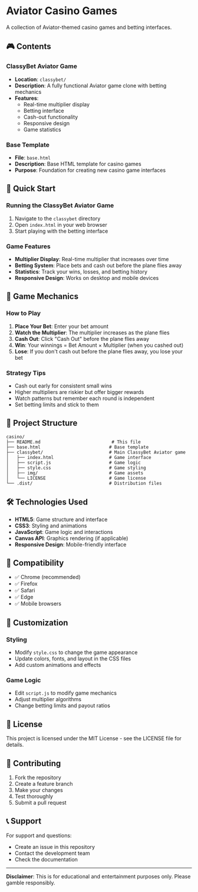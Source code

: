 # Aviator Casino Games

A collection of Aviator-themed casino games and betting interfaces.

## 🎮 Contents

### ClassyBet Aviator Game
- **Location**: `classybet/`
- **Description**: A fully functional Aviator game clone with betting mechanics
- **Features**:
  - Real-time multiplier display
  - Betting interface
  - Cash-out functionality
  - Responsive design
  - Game statistics

### Base Template
- **File**: `base.html`
- **Description**: Base HTML template for casino games
- **Purpose**: Foundation for creating new casino game interfaces

## 🚀 Quick Start

### Running the ClassyBet Aviator Game
1. Navigate to the `classybet` directory
2. Open `index.html` in your web browser
3. Start playing with the betting interface

### Game Features
- **Multiplier Display**: Real-time multiplier that increases over time
- **Betting System**: Place bets and cash out before the plane flies away
- **Statistics**: Track your wins, losses, and betting history
- **Responsive Design**: Works on desktop and mobile devices

## 🎯 Game Mechanics

### How to Play
1. **Place Your Bet**: Enter your bet amount
2. **Watch the Multiplier**: The multiplier increases as the plane flies
3. **Cash Out**: Click "Cash Out" before the plane flies away
4. **Win**: Your winnings = Bet Amount × Multiplier (when you cashed out)
5. **Lose**: If you don't cash out before the plane flies away, you lose your bet

### Strategy Tips
- Cash out early for consistent small wins
- Higher multipliers are riskier but offer bigger rewards
- Watch patterns but remember each round is independent
- Set betting limits and stick to them

## 📁 Project Structure

```
casino/
├── README.md                           # This file
├── base.html                          # Base template
├── classybet/                         # Main ClassyBet Aviator game
│   ├── index.html                     # Game interface
│   ├── script.js                      # Game logic
│   ├── style.css                      # Game styling
│   ├── img/                           # Game assets
│   └── LICENSE                        # Game license
└── .dist/                             # Distribution files
```

## 🛠 Technologies Used

- **HTML5**: Game structure and interface
- **CSS3**: Styling and animations
- **JavaScript**: Game logic and interactions
- **Canvas API**: Graphics rendering (if applicable)
- **Responsive Design**: Mobile-friendly interface

## 📱 Compatibility

- ✅ Chrome (recommended)
- ✅ Firefox
- ✅ Safari
- ✅ Edge
- ✅ Mobile browsers

## 🎨 Customization

### Styling
- Modify `style.css` to change the game appearance
- Update colors, fonts, and layout in the CSS files
- Add custom animations and effects

### Game Logic
- Edit `script.js` to modify game mechanics
- Adjust multiplier algorithms
- Change betting limits and payout ratios

## 📜 License

This project is licensed under the MIT License - see the LICENSE file for details.

## 🤝 Contributing

1. Fork the repository
2. Create a feature branch
3. Make your changes
4. Test thoroughly
5. Submit a pull request

## 📞 Support

For support and questions:
- Create an issue in this repository
- Contact the development team
- Check the documentation

---

**Disclaimer**: This is for educational and entertainment purposes only. Please gamble responsibly.
